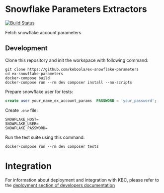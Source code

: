 # Snowflake Parameters Extractors

[![Build Status](https://travis-ci.org/keboola/ex-snowflake-parameters.svg?branch=master)](https://travis-ci.org/keboola/ex-snowflake-parameters)

Fetch snowflake account parameters



## Development
 
Clone this repository and init the workspace with following command:

```
git clone https://github.com/keboola/ex-snowflake-parameters
cd ex-snowflake-parameters
docker-compose build
docker-compose run --rm dev composer install --no-scripts
```

Prepare snowflake user for tests:
```sql
create user your_name_ex_account_params  PASSWORD = 'your_password';
```

Create `.env` file:
```
SNOWFLAKE_HOST=
SNOWFLAKE_USER=
SNOWFLAKE_PASSWORD=

```

Run the test suite using this command:

```
docker-compose run --rm dev composer tests
```
 
# Integration

For information about deployment and integration with KBC, please refer to the [deployment section of developers documentation](https://developers.keboola.com/extend/component/deployment/) 
